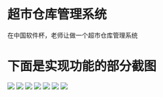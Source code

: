# 超市仓库管理系统
在中国软件杯，老师让做一个超市仓库管理系统
# 下面是实现功能的部分截图
<img src="https://github.com/brainysoon/superhouse/blob/master/images/login.png" />
<img src="https://github.com/brainysoon/superhouse/blob/master/images/index.png" />
<img src="https://github.com/brainysoon/superhouse/blob/master/images/save.png" />
<img src="https://github.com/brainysoon/superhouse/blob/master/images/pick.png" />
<img src="https://github.com/brainysoon/superhouse/blob/master/images/search.png" />
<img src="https://github.com/brainysoon/superhouse/blob/master/images/pick.png" />
<img src="https://github.com/brainysoon/superhouse/blob/master/images/staff.png" />

